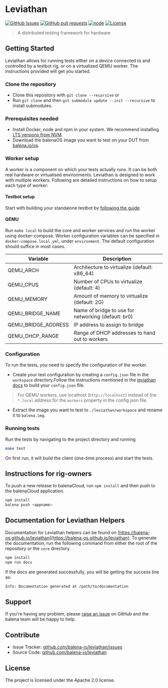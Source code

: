 # Leviathan

[![GitHub Issues](https://img.shields.io/github/issues/balena-io/leviathan.svg)](https://github.com/balena-io/leviathan/issues)
[![GitHub pull requests](https://img.shields.io/github/issues-pr/balena-io/leviathan.svg)](https://github.com/balena-io/leviathan/pulls)
[![node](https://img.shields.io/badge/node-v9.0.0-green.svg)](https://nodejs.org/download/release/v9.0.0/)
[![License](https://img.shields.io/badge/license-APACHE%202.0-blue.svg)](https://opensource.org/licenses/Apache-2.0)

> A distributed testing framework for hardware

## Getting Started

Leviathan allows for running tests either on a device connected to and controlled by a testbot rig, or on a virtualized QEMU worker. The instructions provided will get you started.

### Clone the repository

- Clone this repository with `git clone --recursive` or
- Run `git clone` and then `git submodule update --init --recursive` to install submodules.

### Prerequisites needed

- Install Docker, node and npm in your system. We recommend installing [LTS versions from NVM](https://github.com/nvm-sh/nvm#install--update-script).
- Download the balenaOS image you want to test on your DUT from [balena.io/os](https://balena.io/os#download).

### Worker setup

A worker is a component on which your tests actually runs. It can be both real hardware or virtualised environments. Leviathan is designed to work with multiple workers. Following are detailed instructions on how to setup each type of worker:
#### Testbot setup

Start with building your standalone testbot by [following the guide](https://github.com/balena-io/testbot/blob/master/documentation/getting-started.md#quick-start-guide-for-testbot).

#### QEMU

Run `make local` to build the core and worker services and run the worker using docker-compose.
Worker configuration variables can be specified in `docker-compose.local.yml`, under `environment`.
The default configuration should suffice in most cases.

| Variable            | Description                                         |
| -----------         | --------------------------------------------------- |
| QEMU_ARCH           | Architecture to virtualize (default: x86_64)        |
| QEMU_CPUS           | Number of CPUs to virtualize (default: 4)           |
| QEMU_MEMORY         | Amount of memory to virtualize (default: 2G)        |
| QEMU_BRIDGE_NAME    | Name of bridge to use for networking (default: br0) |
| QEMU_BRIDGE_ADDRESS | IP address to assign to bridge                      |
| QEMU_DHCP_RANGE     | Range of DHCP addresses to hand out to workers      |

### Configuration

To run the tests, you need to specify the configuration of the worker.

- Create your test configuration by creating a `config.json` file in the `workspace` directory.Follow the instructions mentioned in the [leviathan docs](https://github.com/balena-os/leviathan/blob/master/documentation/quickstart.md) to build your `config.json` file. 
  
> For QEMU workers, use localhost (`http://localhost`) instead of the `*.local` address for the `workers` property in the config.json file.
  
- Extract the image you want to test to `./leviathan/workspace` and rename it to `balena.img`.

### Running tests

Run the tests by navigating to the project directory and running

```bash
make test
```

On first run, it will build the client (one-time process) and start the tests. 

## Instructions for rig-owners

To push a new release to balenaCloud, run `npm install` and then push to the balenaCloud application.

```bash
npm install
balena push <appname>
```
## Documentation for Leviathan Helpers

Documentation for Leviathan helpers can be found on [https://balena-os.github.io/leviathan](https://balena-os.github.io/leviathan). To generate the documentation, run the following command from either the root of the repository or the `core` directory.

```bash
npm install
npm run docs
```

If the docs are generated successfully, you will be getting the success line as:

```bash
Info: Documentation generated at /path/to/documentation
```

## Support

If you're having any problem, please [raise an issue][newissue] on GitHub and the balena team will be happy to help.

## Contribute

- Issue Tracker: [github.com/balena-io/leviathan/issues][issues]
- Source Code: [github.com/balena-io/leviathan][source]

## License

The project is licensed under the Apache 2.0 license.

[issues]: https://github.com/balena-io/leviathan/issues
[newissue]: https://github.com/balena-io/leviathan/issues/new
[source]: https://github.com/balena-io/leviathan
